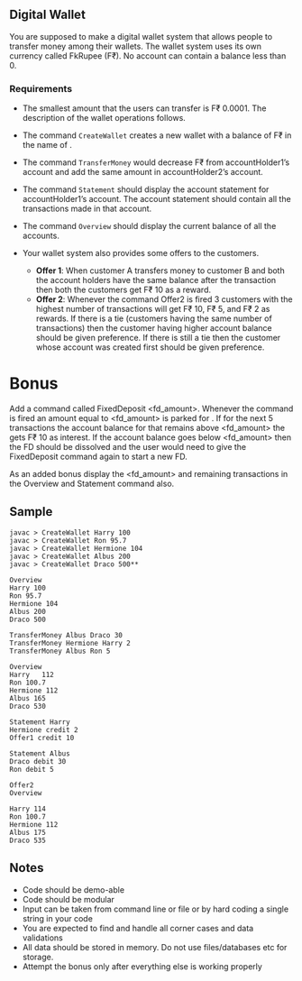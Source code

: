 ## Digital Wallet
You are supposed to make a digital wallet system that allows people to transfer money among their wallets. The wallet system uses its own currency called FkRupee (F₹). No account can contain a balance less than 0.

### Requirements

- The smallest amount that the users can transfer is F₹ 0.0001. The description of the wallet operations follows.
- The command `CreateWallet` creates a new wallet with a balance of F₹ in the name of .
- The command `TransferMoney` would decrease F₹ from accountHolder1’s account and add the same amount in accountHolder2’s account.
- The command `Statement` should display the account statement for accountHolder1’s account. The account statement should contain all the transactions made in that account.
- The command `Overview` should display the current balance of all the accounts.

- Your wallet system also provides some offers to the customers.
    - **Offer 1**: When customer A transfers money to customer B and both the account holders have the same balance after the transaction then both the customers get F₹ 10 as a reward.
    - **Offer 2**: Whenever the command Offer2 is fired 3 customers with the highest number of transactions will get F₹ 10, F₹ 5, and F₹ 2 as rewards. If there is a tie (customers having the same number of transactions) then the customer having higher account balance should be given preference. If there is still a tie then the customer whose account was created first should be given preference.

# Bonus

Add a command called FixedDeposit <fd_amount>. Whenever the command is fired an amount equal to <fd_amount> is parked for . If for the next 5 transactions the account balance for that remains above <fd_amount> the gets F₹ 10 as interest. If the account balance goes below <fd_amount> then the FD should be dissolved and the user would need to give the FixedDeposit command again to start a new FD.

As an added bonus display the <fd_amount> and remaining transactions in the Overview and Statement command also.

## Sample

```
javac > CreateWallet Harry 100
javac > CreateWallet Ron 95.7
javac > CreateWallet Hermione 104
javac > CreateWallet Albus 200
javac > CreateWallet Draco 500**

Overview
Harry 100
Ron 95.7
Hermione 104
Albus 200
Draco 500

TransferMoney Albus Draco 30
TransferMoney Hermione Harry 2
TransferMoney Albus Ron 5

Overview
Harry	112
Ron 100.7
Hermione 112
Albus 165
Draco 530

Statement Harry
Hermione credit 2
Offer1 credit 10

Statement Albus
Draco debit 30
Ron debit 5

Offer2
Overview

Harry 114
Ron 100.7
Hermione 112
Albus 175
Draco 535
```

## Notes
- Code should be demo-able
- Code should be modular
- Input can be taken from command line or file or by hard coding a single string in your code
- You are expected to find and handle all corner cases and data validations
- All data should be stored in memory. Do not use files/databases etc for storage.
- Attempt the bonus only after everything else is working properly

